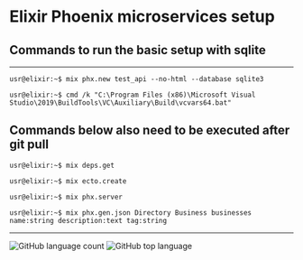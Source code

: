 # Elixir Phoenix microservices setup

## Commands to run the basic setup with sqlite

****

```console
usr@elixir:~$ mix phx.new test_api --no-html --database sqlite3
```

```console
usr@elixir:~$ cmd /k "C:\Program Files (x86)\Microsoft Visual Studio\2019\BuildTools\VC\Auxiliary\Build\vcvars64.bat"
```

## Commands below also need to be executed after git pull

```console
usr@elixir:~$ mix deps.get  
```

```console
usr@elixir:~$ mix ecto.create
```

```console
usr@elixir:~$ mix phx.server
```

```console
usr@elixir:~$ mix phx.gen.json Directory Business businesses name:string description:text tag:string
```

****

![GitHub language count](https://img.shields.io/github/languages/count/{username}/{repo-name})
![GitHub top language](https://img.shields.io/github/languages/top/{username}/{repo-name}?color=yellow)